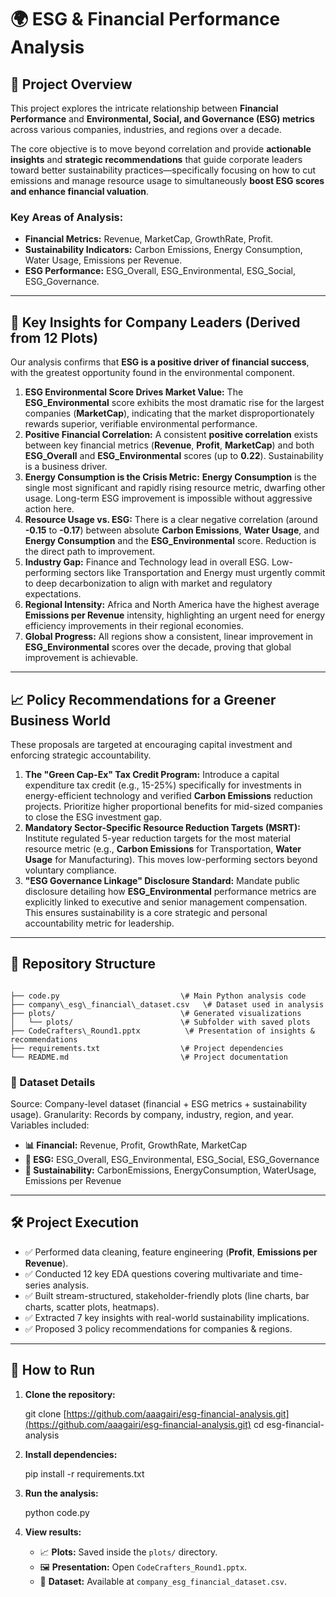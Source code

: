 # 🌍 ESG & Financial Performance Analysis

## 📘 Project Overview

This project explores the intricate relationship between **Financial Performance** and **Environmental, Social, and Governance (ESG) metrics** across various companies, industries, and regions over a decade.

The core objective is to move beyond correlation and provide **actionable insights** and **strategic recommendations** that guide corporate leaders toward better sustainability practices—specifically focusing on how to cut emissions and manage resource usage to simultaneously **boost ESG scores and enhance financial valuation**.

### Key Areas of Analysis:

* **Financial Metrics:** Revenue, MarketCap, GrowthRate, Profit.
* **Sustainability Indicators:** Carbon Emissions, Energy Consumption, Water Usage, Emissions per Revenue.
* **ESG Performance:** ESG\_Overall, ESG\_Environmental, ESG\_Social, ESG\_Governance.

---

## 🎯 Key Insights for Company Leaders (Derived from 12 Plots)

Our analysis confirms that **ESG is a positive driver of financial success**, with the greatest opportunity found in the environmental component.

1.  **ESG Environmental Score Drives Market Value:** The **ESG\_Environmental** score exhibits the most dramatic rise for the largest companies (**MarketCap**), indicating that the market disproportionately rewards superior, verifiable environmental performance.
2.  **Positive Financial Correlation:** A consistent **positive correlation** exists between key financial metrics (**Revenue**, **Profit**, **MarketCap**) and both **ESG\_Overall** and **ESG\_Environmental** scores (up to **0.22**). Sustainability is a business driver.
3.  **Energy Consumption is the Crisis Metric:** **Energy Consumption** is the single most significant and rapidly rising resource metric, dwarfing other usage. Long-term ESG improvement is impossible without aggressive action here.
4.  **Resource Usage vs. ESG:** There is a clear negative correlation (around **-0.15** to **-0.17**) between absolute **Carbon Emissions**, **Water Usage**, and **Energy Consumption** and the **ESG\_Environmental** score. Reduction is the direct path to improvement.
5.  **Industry Gap:** Finance and Technology lead in overall ESG. Low-performing sectors like Transportation and Energy must urgently commit to deep decarbonization to align with market and regulatory expectations.
6.  **Regional Intensity:** Africa and North America have the highest average **Emissions per Revenue** intensity, highlighting an urgent need for energy efficiency improvements in their regional economies.
7.  **Global Progress:** All regions show a consistent, linear improvement in **ESG\_Environmental** scores over the decade, proving that global improvement is achievable.

---

## 📈 Policy Recommendations for a Greener Business World

These proposals are targeted at encouraging capital investment and enforcing strategic accountability.

1.  **The "Green Cap-Ex" Tax Credit Program:** Introduce a capital expenditure tax credit (e.g., 15-25%) specifically for investments in energy-efficient technology and verified **Carbon Emissions** reduction projects. Prioritize higher proportional benefits for mid-sized companies to close the ESG investment gap.
2.  **Mandatory Sector-Specific Resource Reduction Targets (MSRT):** Institute regulated 5-year reduction targets for the most material resource metric (e.g., **Carbon Emissions** for Transportation, **Water Usage** for Manufacturing). This moves low-performing sectors beyond voluntary compliance.
3.  **"ESG Governance Linkage" Disclosure Standard:** Mandate public disclosure detailing how **ESG\_Environmental** performance metrics are explicitly linked to executive and senior management compensation. This ensures sustainability is a core strategic and personal accountability metric for leadership.

---

## 📂 Repository Structure

```

├── code.py                           \# Main Python analysis code  
├── company\_esg\_financial\_dataset.csv   \# Dataset used in analysis  
├── plots/                            \# Generated visualizations  
│   └── plots/                        \# Subfolder with saved plots  
├── CodeCrafters\_Round1.pptx          \# Presentation of insights & recommendations  
├── requirements.txt                  \# Project dependencies  
└── README.md                         \# Project documentation

````

### 📄 Dataset Details

Source: Company-level dataset (financial + ESG metrics + sustainability usage). Granularity: Records by company, industry, region, and year. Variables included:

* **📊 Financial:** Revenue, Profit, GrowthRate, MarketCap
* **🌱 ESG:** ESG\_Overall, ESG\_Environmental, ESG\_Social, ESG\_Governance
* **🔋 Sustainability:** CarbonEmissions, EnergyConsumption, WaterUsage, Emissions per Revenue

---

## 🛠️ Project Execution

* ✅ Performed data cleaning, feature engineering (**Profit**, **Emissions per Revenue**).
* ✅ Conducted 12 key EDA questions covering multivariate and time-series analysis.
* ✅ Built stream-structured, stakeholder-friendly plots (line charts, bar charts, scatter plots, heatmaps).
* ✅ Extracted 7 key insights with real-world sustainability implications.
* ✅ Proposed 3 policy recommendations for companies & regions.

---

## 🚀 How to Run

1.  **Clone the repository:**

    git clone [https://github.com/aaagairi/esg-financial-analysis.git](https://github.com/aaagairi/esg-financial-analysis.git)
    cd esg-financial-analysis

2.  **Install dependencies:**

    pip install -r requirements.txt
    

3.  **Run the analysis:**

    python code.py

4.  **View results:**

    * 📈 **Plots:** Saved inside the `plots/` directory.
    * 🖼️ **Presentation:** Open `CodeCrafters_Round1.pptx`.
    * 📄 **Dataset:** Available at `company_esg_financial_dataset.csv`.
````
